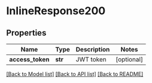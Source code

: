 # InlineResponse200

## Properties
Name | Type | Description | Notes
------------ | ------------- | ------------- | -------------
**access_token** | **str** | JWT token | [optional] 

[[Back to Model list]](../README.md#documentation-for-models) [[Back to API list]](../README.md#documentation-for-api-endpoints) [[Back to README]](../README.md)


